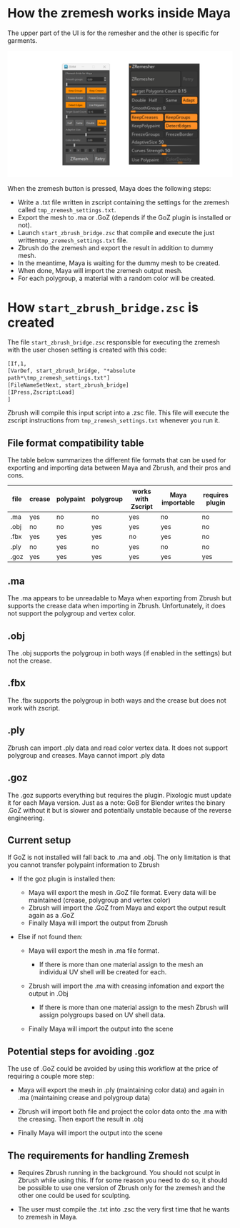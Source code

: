 # How the zremesh works inside Maya

The upper part of the UI is for the remesher and the other is specific for garments.

![zremesh_gui_comparison](./media/zremesh_gui_comparison.png)

When the zremesh button is pressed, Maya does the following steps:

- Write a .txt file written in zscript containing the settings for the zremesh called `tmp_zremesh_settings.txt`.
- Export the mesh to .ma or .GoZ (depends if the GoZ plugin is installed or not).
- Launch `start_zbrush_bridge.zsc` that compile and execute the just written`tmp_zremesh_settings.txt` file.
- Zbrush do the zremesh and export the result in addition to dummy mesh.
- In the meantime, Maya is waiting for the dummy mesh to be created.
- When done, Maya will import the zremesh output mesh.
- For each polygroup, a material with a random color will be created. 

# How `start_zbrush_bridge.zsc` is created

The file `start_zbrush_bridge.zsc` responsible for executing the zremesh with the user chosen setting is created with this code:

```zscript
[If,1,
[VarDef, start_zbrush_bridge, "*absolute path*\tmp_zremesh_settings.txt"]
[FileNameSetNext, start_zbrush_bridge]
[IPress,Zscript:Load]
]
```

Zbrush will compile this input script into a .zsc file. This file will execute the zscript instructions from `tmp_zremesh_settings.txt` whenever you run it.

## File format compatibility table

The table below summarizes the different file formats that can be used for exporting and importing data between Maya and Zbrush, and their pros and cons.

| file | crease | polypaint | polygroup | works with Zscript | Maya importable | requires plugin |
| ---- | ------ | --------- | --------- | ------------------ | --------------- | --------------- |
| .ma  | yes    | no        | no        | yes                | no              | no              |
| .obj | no     | no        | yes       | yes                | yes             | no              |
| .fbx | yes    | yes       | yes       | no                 | yes             | no              |
| .ply | no     | yes       | no        | yes                | no              | no              |
| .goz | yes    | yes       | yes       | yes                | yes             | yes             |

## .ma

The .ma appears to be unreadable to Maya when exporting from Zbrush but supports the crease data when importing in Zbrush. Unfortunately, it does not support the polygroup and vertex color.

## .obj

The .obj supports the polygroup in both ways (if enabled in the settings) but not the crease.

## .fbx

The .fbx supports the polygroup in both ways and the crease but does not work with zscript.

## .ply

Zbrush can import .ply data and read color vertex data. It does not support polygroup and creases. Maya cannot import .ply data

## .goz

The .goz supports everything but requires the plugin. Pixologic must update it for each Maya version. Just as a note: GoB for Blender writes the binary .GoZ without it but is slower and potentially unstable because of the reverse engineering.

## Current setup

If GoZ is not installed will fall back to .ma and .obj. The only limitation
is that you cannot transfer polypaint information to Zbrush

- If the goz plugin is installed then:
  
  - Maya will export the mesh in .GoZ file format. Every data will be maintained (crease, polygroup and vertex color)
  - Zbrush will import the .GoZ from Maya and export the output result again as a .GoZ
  - Finally Maya will import the output from Zbrush

- Else if not found then:
  
  - Maya will export the mesh in .ma file format.
    
    - If there is more than one material assign to the mesh an individual UV shell will be created for each.
  
  - Zbrush will import the .ma with creasing infomation and export the output in .Obj
    
    - If there is more than one material assign to the mesh Zbrush will assign polygroups based on UV shell data. 
  
  - Finally Maya will import the output into the scene 

## Potential steps for avoiding .goz

The use of .GoZ could be avoided by using this workflow at the price of requiring a couple more step:

- Maya will export the mesh in .ply (maintaining color data) and again in .ma (maintaining crease and polygroup data)

- Zbrush will import both file and project the color data onto the .ma with the creasing. Then export the result in .obj

- Finally Maya will import the output into the scene

## The requirements for handling Zremesh

- Requires Zbrush running in the background. You should not sculpt in Zbrush while using this.
  If for some reason you need to do so, it should be possible to use one version of Zbrush only for the zremesh and the other one could be used for sculpting.

- The user must compile the .txt into .zsc the very first time that he wants to zremesh in Maya.
